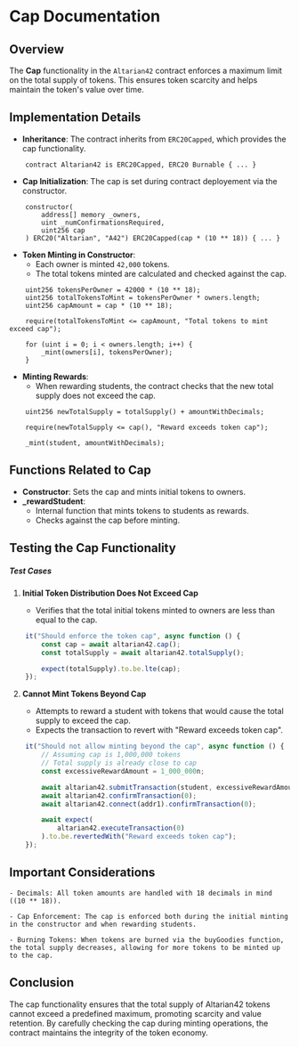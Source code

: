 # Cap Documentation

## Overview

The **Cap** functionality in the `Altarian42` contract enforces a maximum limit on the total supply of tokens. This ensures token scarcity and helps maintain the token's value over time.

## Implementation Details

- **Inheritance**: The contract inherits from `ERC20Capped`, which provides the cap functionality.

```Solidity
	contract Altarian42 is ERC20Capped, ERC20 Burnable { ... }
```

- **Cap Initialization**: The cap is set during contract deployement via the constructor.

```Solidity
	constructor(
		address[] memory _owners,
		uint _numConfirmationsRequired,
		uint256 cap
	) ERC20("Altarian", "A42") ERC20Capped(cap * (10 ** 18)) { ... }
```
- **Token Minting in Constructor**:
	- Each owner is minted `42,000` tokens.
	- The total tokens minted are calculated and checked against the cap.

```Solidity
	uint256 tokensPerOwner = 42000 * (10 ** 18);
	uint256 totalTokensToMint = tokensPerOwner * owners.length;
	uint256 capAmount = cap * (10 ** 18);

	require(totalTokensToMint <= capAmount, "Total tokens to mint exceed cap");

	for (uint i = 0; i < owners.length; i++) {
		_mint(owners[i], tokensPerOwner);
	}
```

- **Minting Rewards**:
	- When rewarding students, the contract checks that the new total supply does not exceed the cap.

```Solidity
	uint256 newTotalSupply = totalSupply() + amountWithDecimals;

	require(newTotalSupply <= cap(), "Reward exceeds token cap");

	_mint(student, amountWithDecimals);
```

## Functions Related to Cap

- **Constructor**: Sets the cap and mints initial tokens to owners.
- **_rewardStudent**:
	- Internal function that mints tokens to students as rewards.
	- Checks against the cap before minting.

## Testing the Cap Functionality

##### Test Cases

1. **Initial Token Distribution Does Not Exceed Cap**

	- Verifies that the total initial tokens minted to owners are less than equal to the cap.

```javascript
	it("Should enforce the token cap", async function () {
		const cap = await altarian42.cap();
		const totalSupply = await altarian42.totalSupply();

		expect(totalSupply).to.be.lte(cap);
	});
```

2. **Cannot Mint Tokens Beyond Cap**

	- Attempts to reward a student with tokens that would cause the total supply to exceed the cap.
    - Expects the transaction to revert with "Reward exceeds token cap".

```javascript
	it("Should not allow minting beyond the cap", async function () {
    	// Assuming cap is 1,000,000 tokens
    	// Total supply is already close to cap
    	const excessiveRewardAmount = 1_000_000n;

		await altarian42.submitTransaction(student, excessiveRewardAmount, reason);
		await altarian42.confirmTransaction(0);
		await altarian42.connect(addr1).confirmTransaction(0);

		await expect(
			altarian42.executeTransaction(0)
		).to.be.revertedWith("Reward exceeds token cap");
	});
```

## Important Considerations

    - Decimals: All token amounts are handled with 18 decimals in mind ((10 ** 18)).

    - Cap Enforcement: The cap is enforced both during the initial minting in the constructor and when rewarding students.

	- Burning Tokens: When tokens are burned via the buyGoodies function, the total supply decreases, allowing for more tokens to be minted up to the cap.

## Conclusion

The cap functionality ensures that the total supply of Altarian42 tokens cannot exceed a predefined maximum, promoting scarcity and value retention.
By carefully checking the cap during minting operations, the contract maintains the integrity of the token economy.